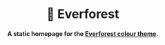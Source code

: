 <h1 align="center">
  🍃 Everforest
</h1>

<h4 align="center">A static homepage for the <a href =ttps://github.com/sainnhe/everforest>Everforest colour theme</a>.</h4>